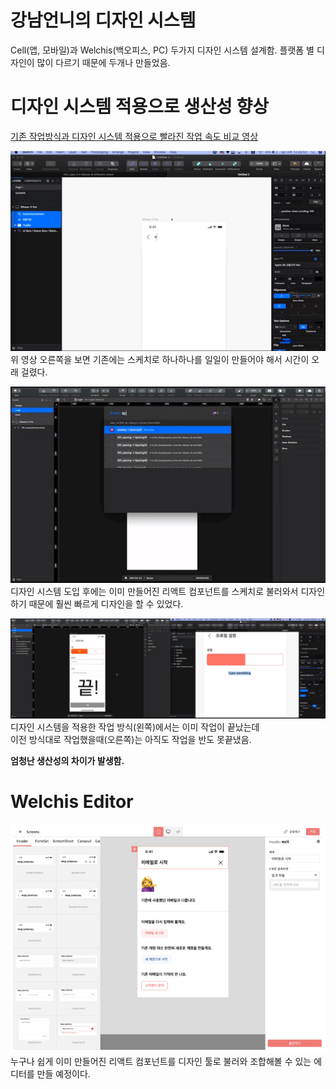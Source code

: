 # 강남언니의 디자인 시스템
Cell(앱, 모바일)과 Welchis(백오피스, PC) 두가지 디자인 시스템 설계함.
플랫폼 별 디자인이 많이 다르기 때문에 두개나 만들었음.

# 디자인 시스템 적용으로 생산성 향상
[기존 작업방식과 디자인 시스템 적용으로 빨라진 작업 속도 비교 영상](https://static.blog.gangnamunni.com/files/f0e10ae1-8585-4508-8688-10b9bc1eb738)

![](images/2020_09_04_10_57_58.png)
위 영상 오른쪽을 보면 기존에는 스케치로 하나하나를 일일이 만들어야 해서 시간이 오래 걸렸다.

![](images/2020_09_04_10_58_33.png)
디자인 시스템 도입 후에는 이미 만들어진 리액트 컴포넌트를 스케치로 불러와서 디자인 하기 때문에 훨씬 빠르게 디자인을 할 수 있었다.

![](images/2020_09_04_10_59_16.png)
디자인 시스템을 적용한 작업 방식(왼쪽)에서는 이미 작업이 끝났는데  
이전 방식대로 작업했을때(오른쪽)는 아직도 작업을 반도 못끝냈음.

**엄청난 생산성의 차이가 발생함.**


# Welchis Editor
![](images/2020_09_04_11_01_28.png)
누구나 쉽게 이미 만들어진 리액트 컴포넌트를 디자인 툴로 불러와 조합해볼 수 있는 에디터를 만들 예정이다.